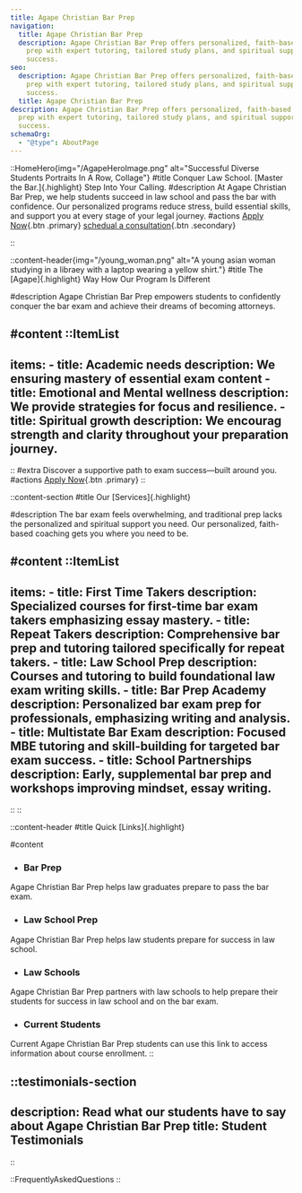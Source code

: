 ```yaml
---
title: Agape Christian Bar Prep
navigation:
  title: Agape Christian Bar Prep
  description: Agape Christian Bar Prep offers personalized, faith-based bar exam
    prep with expert tutoring, tailored study plans, and spiritual support for
    success.
seo:
  description: Agape Christian Bar Prep offers personalized, faith-based bar exam
    prep with expert tutoring, tailored study plans, and spiritual support for
    success.
  title: Agape Christian Bar Prep
description: Agape Christian Bar Prep offers personalized, faith-based bar exam
  prep with expert tutoring, tailored study plans, and spiritual support for
  success.
schemaOrg:
  - "@type": AboutPage
---
```

::HomeHero{img="/AgapeHeroImage.png" alt="Successful Diverse Students Portraits In A Row, Collage"}
#title
Conquer Law School. [Master the Bar.]{.highlight} Step Into Your Calling.
#description
At Agape Christian Bar Prep, we help students succeed in law school and pass the bar with confidence. Our personalized programs reduce stress, build essential skills, and support you at every stage of your legal journey.
#actions
[Apply Now](){.btn .primary} [schedual a consultation](/contact){.btn .secondary}

::

::content-header{img="/young_woman.png" alt="A young asian woman studying in a libraey with a laptop wearing a yellow shirt."}
#title
The [Agape]{.highlight} Way How Our Program Is Different

#description
Agape Christian Bar Prep empowers students to confidently conquer the bar exam and achieve their dreams of becoming attorneys.

#content
  ::ItemList
  ---
  items:
    - title: Academic needs
      description: We ensuring mastery of essential exam content
    - title: Emotional and Mental wellness
      description: We provide strategies for focus and resilience.
    - title: Spiritual growth
      description: We encourag strength and clarity throughout your preparation journey.
  ---
  ::
#extra
Discover a supportive path to exam success—built around you.
#actions
[Apply Now](){.btn .primary}
::




::content-section
#title
Our [Services]{.highlight}

#description
The bar exam feels overwhelming, and traditional prep lacks the personalized and spiritual support you need. Our personalized, faith-based coaching gets you where you need to be.

#content
  ::ItemList
  ---
  items:
    - title: First Time Takers
      description: Specialized courses for first-time bar exam takers emphasizing essay mastery.
    - title: Repeat Takers
      description: Comprehensive bar prep and tutoring tailored specifically for repeat takers.
    - title: Law School Prep
      description: Courses and tutoring to build foundational law exam writing skills.
    - title: Bar Prep Academy
      description: Personalized bar exam prep for professionals, emphasizing writing and analysis.
    - title: Multistate Bar Exam
      description: Focused MBE tutoring and skill-building for targeted bar exam success.
    - title: School Partnerships
      description: Early, supplemental bar prep and workshops improving mindset, essay writing.
  ---
  ::
::

::content-header
#title
Quick [Links]{.highlight}

#content
- ### Bar Prep
Agape Christian Bar Prep helps law graduates prepare to pass the bar exam.

- ### Law School Prep
Agape Christian Bar Prep helps law students prepare for success in law school.

- ### Law Schools
Agape Christian Bar Prep partners with law schools to help prepare their students for success in law school and on the bar exam.

- ### Current Students
Current Agape Christian Bar Prep students can use this link to access information about course enrollment.
::

::testimonials-section
---
  description: Read what our students have to say about Agape Christian Bar Prep
  title: Student Testimonials
---
::

::FrequentlyAskedQuestions
::
